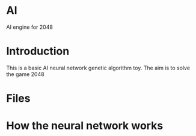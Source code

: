 # AI
AI engine for 2048

# Introduction
This is a basic AI neural network genetic algorithm toy.
The aim is to solve the game 2048

# Files


# How the neural network works



